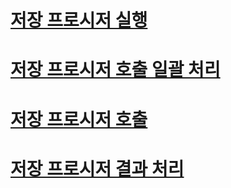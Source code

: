 # [저장 프로시저 실행](running-stored-procedures.md)
# [저장 프로시저 호출 일괄 처리](batching-stored-procedure-calls.md)
# [저장 프로시저 호출](calling-a-stored-procedure.md)
# [저장 프로시저 결과 처리](processing-stored-procedure-results.md)
